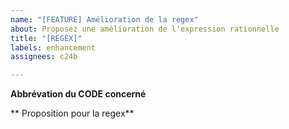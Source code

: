 ```yaml
---
name: "[FEATURE] Amélioration de la regex"
about: Proposez une amélioration de l'expression rationnelle
title: "[REGEX]"
labels: enhancement
assignees: c24b

---
```


**Abbrévation du CODE concerné**

** Proposition pour la regex**
